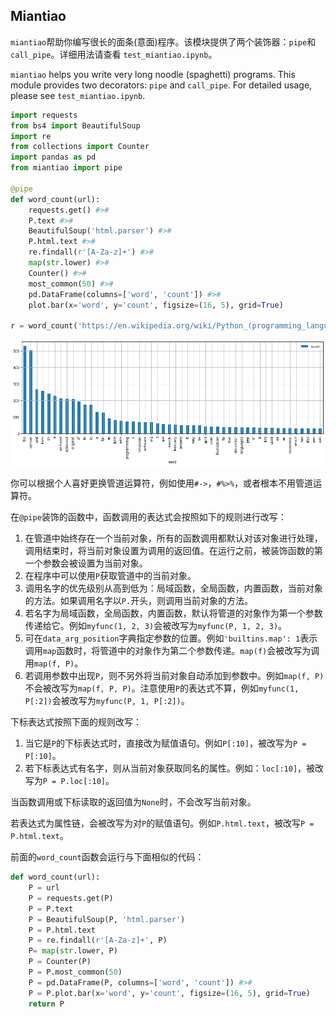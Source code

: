 ## Miantiao

`miantiao`帮助你编写很长的面条(意面)程序。该模块提供了两个装饰器：`pipe`和`call_pipe`。详细用法请查看
`test_miantiao.ipynb`。

`miantiao` helps you write very long noodle (spaghetti) programs. This module provides two decorators: `pipe` and `call_pipe`. For detailed usage, please see
`test_miantiao.ipynb`.

```python
import requests
from bs4 import BeautifulSoup
import re
from collections import Counter
import pandas as pd
from miantiao import pipe

@pipe
def word_count(url):
    requests.get() #>#
    P.text #>#
    BeautifulSoup('html.parser') #>#
    P.html.text #>#
    re.findall(r'[A-Za-z]+') #>#
    map(str.lower) #>#
    Counter() #>#
    most_common(50) #>#
    pd.DataFrame(columns=['word', 'count']) #>#
    plot.bar(x='word', y='count', figsize=(16, 5), grid=True)

r = word_count('https://en.wikipedia.org/wiki/Python_(programming_language)');
```

![](example_output.png)

你可以根据个人喜好更换管道运算符，例如使用`#->`，`#%>%`，或者根本不用管道运算符。

在`@pipe`装饰的函数中，函数调用的表达式会按照如下的规则进行改写：

1. 在管道中始终存在一个当前对象，所有的函数调用都默认对该对象进行处理，调用结束时，将当前对象设置为调用的返回值。在运行之前，被装饰函数的第一个参数会被设置为当前对象。
1. 在程序中可以使用`P`获取管道中的当前对象。
1. 调用名字的优先级别从高到低为：局域函数，全局函数，内置函数，当前对象的方法。如果调用名字以`P.`开头，则调用当前对象的方法。
1. 若名字为局域函数，全局函数，内置函数，默认将管道的对象作为第一个参数传递给它。例如`myfunc(1, 2, 3)`会被改写为`myfunc(P, 1, 2, 3)`。
1. 可在`data_arg_position`字典指定参数的位置。例如`'builtins.map': 1`表示调用`map`函数时，将管道中的对象作为第二个参数传递。`map(f)`会被改写为调用`map(f, P)`。
1. 若调用参数中出现`P`，则不另外将当前对象自动添加到参数中。例如`map(f, P)`不会被改写为`map(f, P, P)`。注意使用`P`的表达式不算，例如`myfunc(1, P[:2])`会被改写为`myfunc(P, 1, P[:2])`。

下标表达式按照下面的规则改写：

1. 当它是`P`的下标表达式时，直接改为赋值语句。例如`P[:10]`，被改写为`P = P[:10]`。
2. 若下标表达式有名字，则从当前对象获取同名的属性。例如：`loc[:10]`，被改写为`P = P.loc[:10]`。

当函数调用或下标读取的返回值为`None`时，不会改写当前对象。

若表达式为属性链，会被改写为对`P`的赋值语句。例如`P.html.text`，被改写`P = P.html.text`。

前面的`word_count`函数会运行与下面相似的代码：

```python
def word_count(url):
    P = url
    P = requests.get(P)
    P = P.text
    P = BeautifulSoup(P, 'html.parser')
    P = P.html.text
    P = re.findall(r'[A-Za-z]+', P)
    P= map(str.lower, P)
    P = Counter(P)
    P = P.most_common(50)
    P = pd.DataFrame(P, columns=['word', 'count']) #>#
    P = P.plot.bar(x='word', y='count', figsize=(16, 5), grid=True)
    return P
```    